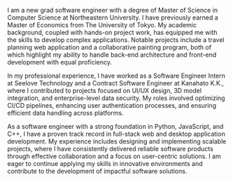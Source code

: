 I am a new grad software engineer with a degree of Master of Science in Computer Science at Northeastern University. I have previously earned a Master of Economics from The University of Tokyo. My academic background, coupled with hands-on project work, has equipped me with the skills to develop complex applications. Notable projects include a travel planning web application and a collaborative painting program, both of which highlight my ability to handle back-end architecture and front-end development with equal proficiency.

In my professional experience, I have worked as a Software Engineer Intern at Seelove Technology and a Contract Software Engineer at Kanahato K.K., where I contributed to projects focused on UI/UX design, 3D model integration, and enterprise-level data security. My roles involved optimizing CI/CD pipelines, enhancing user authentication processes, and ensuring efficient data handling across platforms.

As a software engineer with a strong foundation in Python, JavaScript, and C++, I have a proven track record in full-stack web and desktop application development. My experience includes designing and implementing scalable projects, where I have consistently delivered reliable software products through effective collaboration and a focus on user-centric solutions. I am eager to continue applying my skills in innovative environments and contribute to the development of impactful software solutions.
